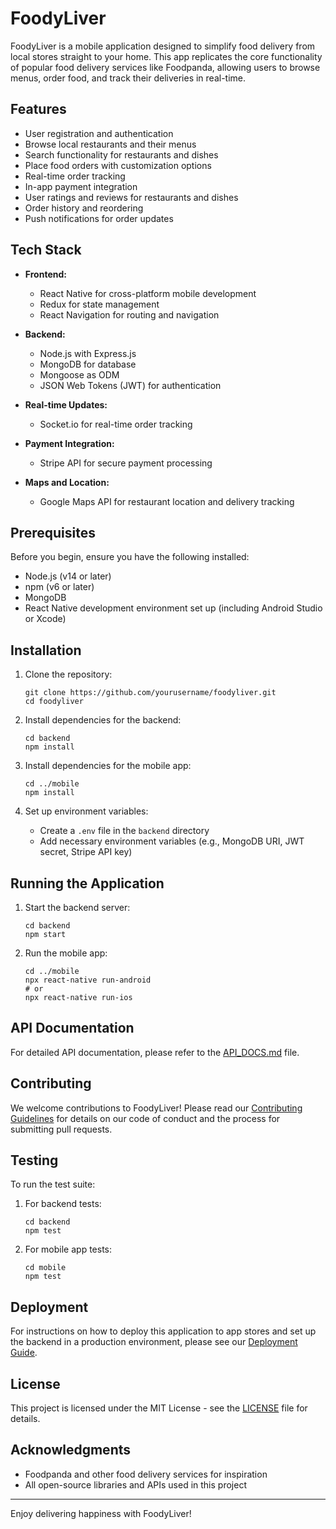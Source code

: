 # FoodyLiver

FoodyLiver is a mobile application designed to simplify food delivery from local stores straight to your home. This app replicates the core functionality of popular food delivery services like Foodpanda, allowing users to browse menus, order food, and track their deliveries in real-time.

## Features

- User registration and authentication
- Browse local restaurants and their menus
- Search functionality for restaurants and dishes
- Place food orders with customization options
- Real-time order tracking
- In-app payment integration
- User ratings and reviews for restaurants and dishes
- Order history and reordering
- Push notifications for order updates

## Tech Stack

- **Frontend:**
  - React Native for cross-platform mobile development
  - Redux for state management
  - React Navigation for routing and navigation

- **Backend:**
  - Node.js with Express.js
  - MongoDB for database
  - Mongoose as ODM
  - JSON Web Tokens (JWT) for authentication

- **Real-time Updates:**
  - Socket.io for real-time order tracking

- **Payment Integration:**
  - Stripe API for secure payment processing

- **Maps and Location:**
  - Google Maps API for restaurant location and delivery tracking

## Prerequisites

Before you begin, ensure you have the following installed:
- Node.js (v14 or later)
- npm (v6 or later)
- MongoDB
- React Native development environment set up (including Android Studio or Xcode)

## Installation

1. Clone the repository:
   ```
   git clone https://github.com/yourusername/foodyliver.git
   cd foodyliver
   ```

2. Install dependencies for the backend:
   ```
   cd backend
   npm install
   ```

3. Install dependencies for the mobile app:
   ```
   cd ../mobile
   npm install
   ```

4. Set up environment variables:
   - Create a `.env` file in the `backend` directory
   - Add necessary environment variables (e.g., MongoDB URI, JWT secret, Stripe API key)

## Running the Application

1. Start the backend server:
   ```
   cd backend
   npm start
   ```

2. Run the mobile app:
   ```
   cd ../mobile
   npx react-native run-android
   # or
   npx react-native run-ios
   ```

## API Documentation

For detailed API documentation, please refer to the [API_DOCS.md](API_DOCS.md) file.

## Contributing

We welcome contributions to FoodyLiver! Please read our [Contributing Guidelines](CONTRIBUTING.md) for details on our code of conduct and the process for submitting pull requests.

## Testing

To run the test suite:

1. For backend tests:
   ```
   cd backend
   npm test
   ```

2. For mobile app tests:
   ```
   cd mobile
   npm test
   ```

## Deployment

For instructions on how to deploy this application to app stores and set up the backend in a production environment, please see our [Deployment Guide](DEPLOYMENT.md).

## License

This project is licensed under the MIT License - see the [LICENSE](LICENSE) file for details.

## Acknowledgments

- Foodpanda and other food delivery services for inspiration
- All open-source libraries and APIs used in this project

---

Enjoy delivering happiness with FoodyLiver!

